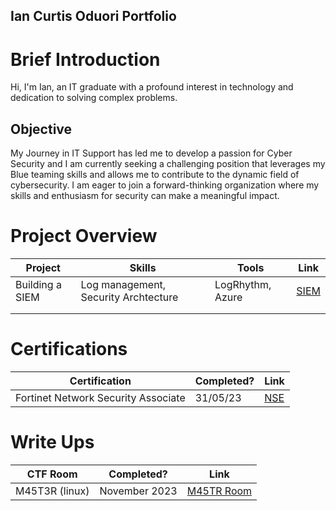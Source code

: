 ## Ian Curtis Oduori Portfolio

# Brief Introduction

Hi, I'm Ian, an IT graduate with a profound interest in technology and dedication to solving complex problems.

## Objective
My Journey in IT Support has led me to develop a passion for Cyber Security and I am currently seeking a challenging position that leverages my Blue teaming skills and allows me to contribute to the dynamic field of cybersecurity. I am eager to join a forward-thinking organization where my skills and enthusiasm for security can make a meaningful impact.


# Project Overview 
|     Project     |                 Skills                |     Tools       |      Link       |
| --------------- | ------------------------------------- | --------------- | --------------- |
| Building a SIEM | Log management, Security Archtecture  | LogRhythm, Azure|  <a href="[https://google.com]https://github.com/iMentorYT/SIEM/tree/main">SIEM</a>   |
|                 |                                       |                 |                 |
|                 |                                       |                 |                 |

# Certifications 

|     Certification     |               Completed?               |     Link       |
| --------------------  | -------------------------------------- | ---------------| 
| Fortinet Network Security Associate |       31/05/23          |   <a href="https://drive.google.com/file/d/11heabMcPrzsFMMKI4bN_TY2jCuqearSg/view?usp=sharing">NSE</a>  | Certified In Cybersecurity (ISC2)   |       15/07/23            | <a href="https://drive.google.com/file/d/14fEgoqNcY97KSdqxdFuYSc1FwTbTtpk0/view?usp=sharing">CC</a>    

# Write Ups 

|     CTF Room          |               Completed?               |     Link       |
| --------------------  | -------------------------------------- | ---------------| 
| M45T3R (linux)        |                November 2023           |    <a href="https://medium.com/@Curtiso/m45t3r-cybertalents-ctf-linuxbasics-cybertalent-2f4fef266195">M45TR Room</a>       | 

